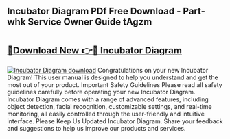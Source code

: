 ## Incubator Diagram PDf Free Download - Part-whk Service Owner Guide tAgzm

# <h2><a href="http://dfiomnb.blite.top/?on=Incubator+Diagram">🔗Download New 👉🔴 Incubator Diagram</a></h2>

[![Incubator Diagram download](https://i.imgur.com/lujVjoI.png)](http://dfiomnb.blite.top/?on=Incubator+Diagram)
Congratulations on your new Incubator Diagram! This user manual is designed to help you understand and get the most out of your product. Important Safety Guidelines Please read all safety guidelines carefully before operating your new Incubator Diagram. Incubator Diagram comes with a range of advanced features, including object detection, facial recognition, customizable settings, and real-time monitoring, all easily controlled through the user-friendly and intuitive interface. Please Keep Us Updated Incubator Diagram. Share your feedback and suggestions to help us improve our products and services.
